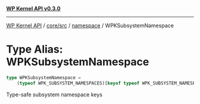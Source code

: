 [**WP Kernel API v0.3.0**](../../../../../README.md)

---

[WP Kernel API](../../../../../README.md) / [core/src](../../../README.md) / [namespace](../README.md) / WPKSubsystemNamespace

# Type Alias: WPKSubsystemNamespace

```ts
type WPKSubsystemNamespace =
	(typeof WPK_SUBSYSTEM_NAMESPACES)[keyof typeof WPK_SUBSYSTEM_NAMESPACES];
```

Type-safe subsystem namespace keys
